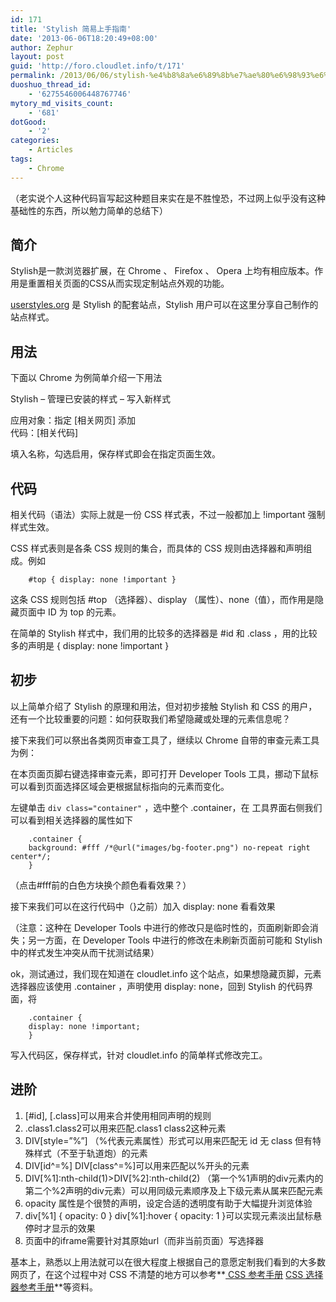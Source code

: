 ```yaml
---
id: 171
title: 'Stylish 简易上手指南'
date: '2013-06-06T18:20:49+08:00'
author: Zephur
layout: post
guid: 'http://foro.cloudlet.info/t/171'
permalink: /2013/06/06/stylish-%e4%b8%8a%e6%89%8b%e7%ae%80%e6%98%93%e6%8c%87%e5%8d%97/
duoshuo_thread_id:
    - '6275546006448767746'
mytory_md_visits_count:
    - '681'
dotGood:
    - '2'
categories:
    - Articles
tags:
    - Chrome
---
```


（老实说个人这种代码盲写起这种题目来实在是不胜惶恐，不过网上似乎没有这种基础性的东西，所以勉力简单的总结下）

## 简介

Stylish是一款浏览器扩展，在 Chrome 、 Firefox 、 Opera 上均有相应版本。作用是重置相关页面的CSS从而实现定制站点外观的功能。

[userstyles.org](http://userstyles.org/) 是 Stylish 的配套站点，Stylish 用户可以在这里分享自己制作的站点样式。

## 用法

下面以 Chrome 为例简单介绍一下用法

Stylish – 管理已安装的样式 – 写入新样式

应用对象：指定 \[相关网页\] 添加  
代码：\[相关代码\]

填入名称，勾选启用，保存样式即会在指定页面生效。

## 代码

相关代码（语法）实际上就是一份 CSS 样式表，不过一般都加上 !important 强制样式生效。

CSS 样式表则是各条 CSS 规则的集合，而具体的 CSS 规则由选择器和声明组成。例如

```
    #top { display: none !important }

```

这条 CSS 规则包括 #top （选择器）、display （属性）、none（值），而作用是隐藏页面中 ID 为 top 的元素。

在简单的 Stylish 样式中，我们用的比较多的选择器是 #id 和 .class ，用的比较多的声明是 { display: none !important }

## 初步

以上简单介绍了 Stylish 的原理和用法，但对初步接触 Stylish 和 CSS 的用户，还有一个比较重要的问题：如何获取我们希望隐藏或处理的元素信息呢？

接下来我们可以祭出各类网页审查工具了，继续以 Chrome 自带的审查元素工具为例：

在本页面页脚右键选择审查元素，即可打开 Developer Tools 工具，挪动下鼠标可以看到页面选择区域会更根据鼠标指向的元素而变化。

左键单击 `div class="container"` ，选中整个 .container，在 工具界面右侧我们可以看到相关选择器的属性如下

```
    .container {
    background: #fff /*@url("images/bg-footer.png") no-repeat right center*/;
    }

```

（点击#fff前的白色方块换个颜色看看效果？）

接下来我们可以在这行代码中（}之前）加入 display: none 看看效果

（注意：这种在 Developer Tools 中进行的修改只是临时性的，页面刷新即会消失；另一方面，在 Developer Tools 中进行的修改在未刷新页面前可能和 Stylish 中的样式发生冲突从而干扰测试结果）

ok，测试通过，我们现在知道在 cloudlet.info 这个站点，如果想隐藏页脚，元素选择器应该使用 .container ，声明使用 display: none，回到 Stylish 的代码界面，将

```
    .container {
    display: none !important;
    }

```

写入代码区，保存样式，针对 cloudlet.info 的简单样式修改完工。

## 进阶

1. \[#id\], \[.class\]可以用来合并使用相同声明的规则
2. .class1.class2可以用来匹配.class1 class2这种元素
3. DIV\[style=”%”\] （%代表元素属性）形式可以用来匹配无 id 无 class 但有特殊样式（不至于轨道炮）的元素
4. DIV\[id^=%\] DIV\[class^=%\]可以用来匹配以%开头的元素
5. DIV\[%1\]:nth-child(1)&gt;DIV\[%2\]:nth-child(2) （第一个%1声明的div元素内的第二个%2声明的div元素）可以用同级元素顺序及上下级元素从属来匹配元素
6. opacity 属性是个很赞的声明，设定合适的透明度有助于大幅提升浏览体验
7. div\[%1\] { opacity: 0 } div\[%1\]:hover { opacity: 1 }可以实现元素淡出鼠标悬停时才显示的效果
8. 页面中的iframe需要针对其原始url（而非当前页面）写选择器

基本上，熟悉以上用法就可以在很大程度上根据自己的意愿定制我们看到的大多数网页了，在这个过程中对 CSS 不清楚的地方可以参考**[ CSS 参考手册](http://www.w3school.com.cn/cssref/index.asp) [ CSS 选择器参考手册](http://www.w3school.com.cn/cssref/css_selectors.asp)**等资料。